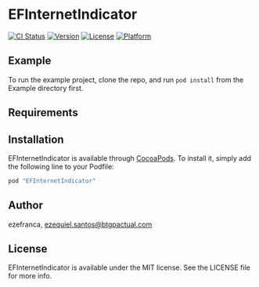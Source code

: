 # EFInternetIndicator

[![CI Status](http://img.shields.io/travis/ezefranca/EFInternetIndicator.svg?style=flat)](https://travis-ci.org/ezefranca/EFInternetIndicator)
[![Version](https://img.shields.io/cocoapods/v/EFInternetIndicator.svg?style=flat)](http://cocoapods.org/pods/EFInternetIndicator)
[![License](https://img.shields.io/cocoapods/l/EFInternetIndicator.svg?style=flat)](http://cocoapods.org/pods/EFInternetIndicator)
[![Platform](https://img.shields.io/cocoapods/p/EFInternetIndicator.svg?style=flat)](http://cocoapods.org/pods/EFInternetIndicator)

## Example

To run the example project, clone the repo, and run `pod install` from the Example directory first.

## Requirements

## Installation

EFInternetIndicator is available through [CocoaPods](http://cocoapods.org). To install
it, simply add the following line to your Podfile:

```ruby
pod "EFInternetIndicator"
```

## Author

ezefranca, ezequiel.santos@btgpactual.com

## License

EFInternetIndicator is available under the MIT license. See the LICENSE file for more info.
